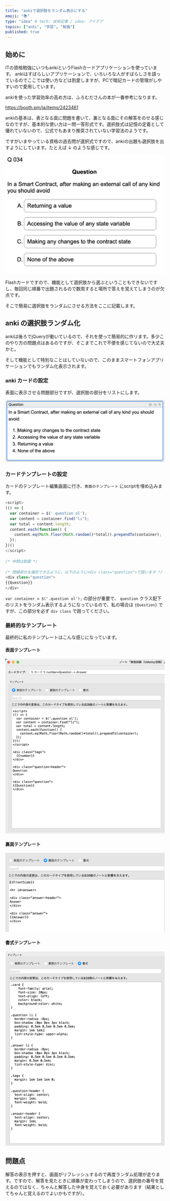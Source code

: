 ```yaml
---
title: "ankiで選択肢をランダム表示にする"
emoji: "📚"
type: "idea" # tech: 技術記事 / idea: アイデア
topics: ["anki", "学習", "勉強"]
published: true
---
```


## 始めに

ITの資格勉強にいつもankiというFlashカードアプリケーションを使っています。
ankiはすばらしいアプリケーションで、いろいろな人がすばらしさを語っているのでここでは使い方などは割愛しますが、PCで暗記カードの管理がしやすいので愛用しています。

ankiを使った学習効率の高め方は、ふろむださんの本が一番参考になります。

https://booth.pm/ja/items/2423461

ankiの基本は、表となる面に問題を書いて、裏となる面にその解答をのせる感じなのですが、基本的な使い方は一問一答形式です。選択肢式は記憶の定着として優れていないので、公式でもあまり推奨されていない学習法のようです。

ですがいまやっている資格の過去問が選択式ですので、ankiの出題も選択肢を出すようにしています。たとえば ↓ のような感じです。

![anki表カード](/images/002/002-anki-random-question-001.png)

Flashカードですので、機能として選択肢から選ぶということもできないですし、毎回同じ順番で出題されるので数周すると場所で答えを覚えてしまうのが欠点です。

そこで簡易に選択肢をランダムにさせる方法をここに記載します。

## anki の選択肢ランダム化

ankiは後ろでjQueryが動いているので、それを使って簡易的に作リます。多少このやり方の問題点はあるのですが、そこまでこれで不便を感じてないので大丈夫かと。

そして機能として特別なことはしていないので、このままスマートフォンアプリケーションでもランダム化表示されます。

### anki カードの設定

表面に表示させる問題部分ですが、選択肢の部分をリストにします。

![anki表カード](/images/002/002-anki-random-question-002.png)

### カードテンプレートの設定

カードのテンプレート編集画面に行き、`表面のテンプレート` にscriptを埋め込みます。

```javascript
<script>
(() => {
  var container = $('.question ol');
  var content = container.find("li");
  var total = content.length;
  content.each(function() {
    content.eq(Math.floor(Math.random()*total)).prependTo(container);
  });
})()
</script>

/* 中間は割愛 */

/* 問題部分を識別できるように、以下のように<div class="question">で囲います */
<div class="question">
{{Question}}
</div>
```

`var container = $('.question ol');` の部分が重要で、 `question` クラス配下のリストをランダム表示するようになっているので、私の場合は `{Question}` ですが、この部分を必ず `div class` で囲ってください。

### 最終的なテンプレート

最終的に私のテンプレートはこんな感じになっています。

#### 表面テンプレート

![表テンプレート](/images/002/002-anki-random-question-003.png)

#### 裏面テンプレート

![裏テンプレート](/images/002/002-anki-random-question-004.png)

#### 書式テンプレート

![書式テンプレート](/images/002/002-anki-random-question-005.png)

## 問題点

解答の表示を押すと、画面がリフレッシュするので再度ランダム処理が走ります。ですので、解答を見たときに順番が変わってしまうので、選択肢の番号を覚えるのではなく、ちゃんと解答した中身を覚えておく必要があります（結果としてちゃんと覚えるのでよいかもですが）。
